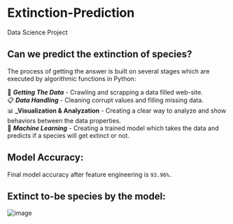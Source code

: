 # Extinction-Prediction
Data Science Project<br/>

## Can we predict the extinction of species?

The process of getting the answer is built on several stages which are executed by algorithmic functions in Python:<br/>

📡 **_Getting The Data_** - Crawling and scrapping a data filled web-site.<br/>
📋 **_Data Handling_** - Cleaning corrupt values and filling missing data.<br/>
📊 **_Visualization & Analyzation** - Creating a clear way to analyze and show behaviors between the data properties.<br/>
🤖 **_Machine Learning_** - Creating a trained model which takes the data and predicts if a species will get extinct or not.<br/> 

## Model Accuracy:
Final model accuracy after feature engineering is ``93.96%.``

## Extinct to-be species by the model:
![image](https://github.com/nqoy/Extinction-Prediction/blob/main/%E2%80%8F%E2%80%8FPredictedToExtinct.JPG)

